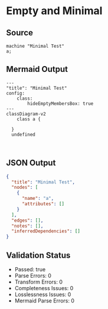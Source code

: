 # Empty and Minimal

## Source
```machine
machine "Minimal Test"
a;
```

## Mermaid Output
```mermaid
---
"title": "Minimal Test"
config:
    class:
        hideEmptyMembersBox: true
---
classDiagram-v2
    class a {
    
  }
  undefined
  
  

```

## JSON Output
```json
{
  "title": "Minimal Test",
  "nodes": [
    {
      "name": "a",
      "attributes": []
    }
  ],
  "edges": [],
  "notes": [],
  "inferredDependencies": []
}
```

## Validation Status
- Passed: true
- Parse Errors: 0
- Transform Errors: 0
- Completeness Issues: 0
- Losslessness Issues: 0
- Mermaid Parse Errors: 0
